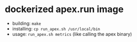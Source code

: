 # dockerized apex.run image

* building: `make`
* installing: `cp run_apex.sh /usr/local/bin`
* usage: `run_apex.sh metrics` (like calling the apex binary)
